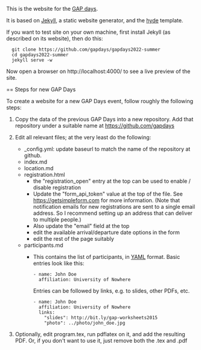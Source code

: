 This is the website for the [GAP days](https://www.gapdays.de/gapdays2022-summer).

It is based on [Jekyll](https://jekyllrb.com/), a static website generator,
and the [hyde](https://github.com/poole/hyde/) template.

If you want to test site on your own machine, first install Jekyll (as
described on its website), then do this:
```
  git clone https://github.com/gapdays/gapdays2022-summer
  cd gapdays2022-summer
  jekyll serve -w
```
Now open a browser on http://localhost:4000/ to see a live preview
of the site.

== Steps for new GAP Days

To create a website for a new GAP Days event, follow roughly the following
steps:

1. Copy the data of the previous GAP Days into a new repository.
   Add that repository under a suitable name at https://github.com/gapdays

2. Edit all relevant files; at the very least do the following:
    - _config.yml: update baseurl to match the name of the repository at github.
    - index.md
    - location.md
    - registration.html
      - the "registration_open" entry at the top can be used to
        enable / disable registration
      - Update the "form_api_token" value at the
        top of the file. See https://getsimpleform.com for more
        information. (Note that notification emails for new
        registrations are sent to a single email address. So I
        recommend setting up an address that can deliver to multiple people.)
      - Also update the "email" field at the top
      - edit the available arrival/departure date options in the form
      - edit the rest of the page suitably
    - participants.md
      - This contains the list of participants, in [YAML](https://en.wikipedia.org/wiki/YAML)
        format. Basic entries look like this:

            - name: John Doe
              affiliation: University of Nowhere

         Entries can be followed by links, e.g. to slides, other PDFs, etc.

            - name: John Doe
              affiliation: University of Nowhere
              links:
                "slides": http://bit.ly/gap-worksheets2015
                "photo": ../photo/john_doe.jpg


3. Optionally, edit program.tex, run pdflatex on it, and add the resulting
  PDF. Or, if you don't want to use it, just remove both the .tex and .pdf
